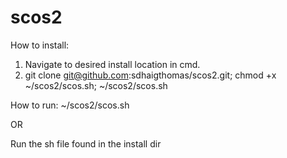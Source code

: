 # scos2                  
How to install:
1) Navigate to desired install location in cmd.
2) git clone git@github.com:sdhaigthomas/scos2.git; chmod +x ~/scos2/scos.sh; ~/scos2/scos.sh

How to run:
~/scos2/scos.sh

OR

Run the sh file found in the install dir
